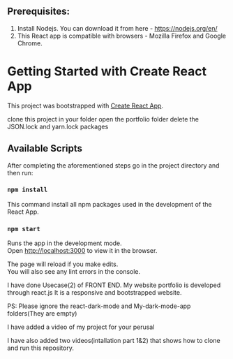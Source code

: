 ## Prerequisites:

1. Install Nodejs. You can download it from here - https://nodejs.org/en/
2. This React app is compatible with browsers - Mozilla Firefox and Google Chrome.

# Getting Started with Create React App

This project was bootstrapped with [Create React App](https://github.com/facebook/create-react-app).

clone this project in your folder
open the portfolio folder
delete the JSON.lock and yarn.lock packages
## Available Scripts

After completing the aforementioned steps go in the project directory and then run:

### `npm install`

This command install all npm packages used in the development of the React App.

### `npm start`

Runs the app in the development mode.\
Open [http://localhost:3000](http://localhost:3000) to view it in the browser.

The page will reload if you make edits.\
You will also see any lint errors in the console.

I have done Usecase(2) of FRONT END. 
My website portfolio is developed through react.js
It is a responsive and bootstrapped website.

PS: Please ignore the react-dark-mode and My-dark-mode-app folders(They are empty)

I have  added a video of my project for your perusal

I have also added two videos(intallation part 1&2) that shows how to clone and run this repository.
